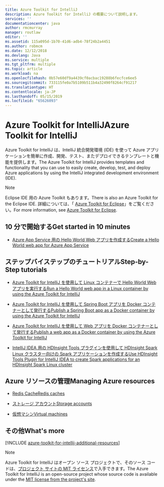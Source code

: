 ```yaml
---
title: Azure Toolkit for IntelliJ
description: Azure Toolkit for IntelliJ の概要について説明します。
services: ''
documentationcenter: java
author: rmcmurray
manager: routlaw
editor: ''
ms.assetid: 115a095d-1b70-41d6-adb4-78f24b2a4451
ms.author: robmcm
ms.date: 12/12/2018
ms.devlang: Java
ms.service: multiple
ms.tgt_pltfrm: multiple
ms.topic: article
ms.workload: na
ms.openlocfilehash: 0b57e60df9a4439cf0acbac19288b6fecfce6ee5
ms.sourcegitcommit: 733115fe0a7b5109b511b4a32490f8264cf91217
ms.translationtype: HT
ms.contentlocale: ja-JP
ms.lasthandoff: 05/15/2019
ms.locfileid: "65626093"
---
```

# <a name="azure-toolkit-for-intellij"></a><span data-ttu-id="4a09d-103">Azure Toolkit for IntelliJ</span><span class="sxs-lookup"><span data-stu-id="4a09d-103">Azure Toolkit for IntelliJ</span></span>

<span data-ttu-id="4a09d-104">Azure Toolkit for IntelliJ は、IntelliJ 統合開発環境 (IDE) を使って Azure アプリケーションを簡単に作成、開発、テスト、またデプロイできるテンプレートと機能を提供します。</span><span class="sxs-lookup"><span data-stu-id="4a09d-104">The Azure Toolkit for IntelliJ provides templates and functionality that you can use to easily create, develop, test, and deploy Azure applications by using the IntelliJ integrated development environment (IDE).</span></span>

> [!NOTE]
> 
> <span data-ttu-id="4a09d-105">Eclipse IDE 用の Azure Toolkit もあります。</span><span class="sxs-lookup"><span data-stu-id="4a09d-105">There is also an Azure Toolkit for the Eclipse IDE.</span></span> <span data-ttu-id="4a09d-106">詳細については、「 [Azure Toolkit for Eclipse](../eclipse/azure-toolkit-for-eclipse.md)」をご覧ください。</span><span class="sxs-lookup"><span data-stu-id="4a09d-106">For more information, see [Azure Toolkit for Eclipse](../eclipse/azure-toolkit-for-eclipse.md).</span></span>
> 

## <a name="get-started-in-10-minutes"></a><span data-ttu-id="4a09d-107">10 分で開始する</span><span class="sxs-lookup"><span data-stu-id="4a09d-107">Get started in 10 minutes</span></span>

* [<span data-ttu-id="4a09d-108">Azure App Service 用の Hello World Web アプリを作成する</span><span class="sxs-lookup"><span data-stu-id="4a09d-108">Create a Hello World web app for Azure App Service</span></span>](azure-toolkit-for-intellij-create-hello-world-web-app.md)

## <a name="step-by-step-tutorials"></a><span data-ttu-id="4a09d-109">ステップバイステップのチュートリアル</span><span class="sxs-lookup"><span data-stu-id="4a09d-109">Step-by-Step tutorials</span></span>

* [<span data-ttu-id="4a09d-110">Azure Toolkit for IntelliJ を使用して Linux コンテナーで Hello World Web アプリを実行する</span><span class="sxs-lookup"><span data-stu-id="4a09d-110">Run a Hello World web app in a Linux container by using the Azure Toolkit for IntelliJ</span></span>](azure-toolkit-for-intellij-hello-world-web-app-linux.md)

* [<span data-ttu-id="4a09d-111">Azure Toolkit for IntelliJ を使用して Spring Boot アプリを Docker コンテナーとして発行する</span><span class="sxs-lookup"><span data-stu-id="4a09d-111">Publish a Spring Boot app as a Docker container by using the Azure Toolkit for IntelliJ</span></span>](azure-toolkit-for-intellij-publish-spring-boot-docker-app.md)

* [<span data-ttu-id="4a09d-112">Azure Toolkit for IntelliJ を使用して Web アプリを Docker コンテナーとして発行する</span><span class="sxs-lookup"><span data-stu-id="4a09d-112">Publish a web app as a Docker container by using the Azure Toolkit for IntelliJ</span></span>](azure-toolkit-for-intellij-publish-as-docker-container.md)

* [<span data-ttu-id="4a09d-113">IntelliJ IDEA 用の HDInsight Tools プラグインを使用して HDInsight Spark Linux クラスター向けの Spark アプリケーションを作成する</span><span class="sxs-lookup"><span data-stu-id="4a09d-113">Use HDInsight Tools Plugin for IntelliJ IDEA to create Spark applications for an HDInsight Spark Linux cluster</span></span>](/azure/hdinsight/hdinsight-apache-spark-intellij-tool-plugin)

## <a name="managing-azure-resources"></a><span data-ttu-id="4a09d-114">Azure リソースの管理</span><span class="sxs-lookup"><span data-stu-id="4a09d-114">Managing Azure resources</span></span>

* [<span data-ttu-id="4a09d-115">Redis Cache</span><span class="sxs-lookup"><span data-stu-id="4a09d-115">Redis caches</span></span>](azure-toolkit-for-intellij-managing-redis-caches-using-azure-explorer.md)

* [<span data-ttu-id="4a09d-116">ストレージ アカウント</span><span class="sxs-lookup"><span data-stu-id="4a09d-116">Storage accounts</span></span>](azure-toolkit-for-intellij-managing-virtual-machines-using-azure-explorer.md)

* [<span data-ttu-id="4a09d-117">仮想マシン</span><span class="sxs-lookup"><span data-stu-id="4a09d-117">Virtual machines</span></span>](azure-toolkit-for-intellij-managing-storage-accounts-using-azure-explorer.md)

## <a name="whats-more"></a><span data-ttu-id="4a09d-118">その他</span><span class="sxs-lookup"><span data-stu-id="4a09d-118">What's more</span></span>

[!INCLUDE [azure-toolkit-for-intellij-additional-resources](../includes/azure-toolkit-for-intellij-additional-resources.md)]
> [!NOTE]
> 
> <span data-ttu-id="4a09d-119">Azure Toolkit for IntelliJ はオープン ソース プロジェクトで、そのソース コードは、[プロジェクト サイトの MIT ライセンス](https://github.com/microsoft/azure-tools-for-java)で入手できます。</span><span class="sxs-lookup"><span data-stu-id="4a09d-119">The Azure Toolkit for IntelliJ is an open-source project whose source code is available under the [MIT license from the project's site](https://github.com/microsoft/azure-tools-for-java).</span></span>
> 
